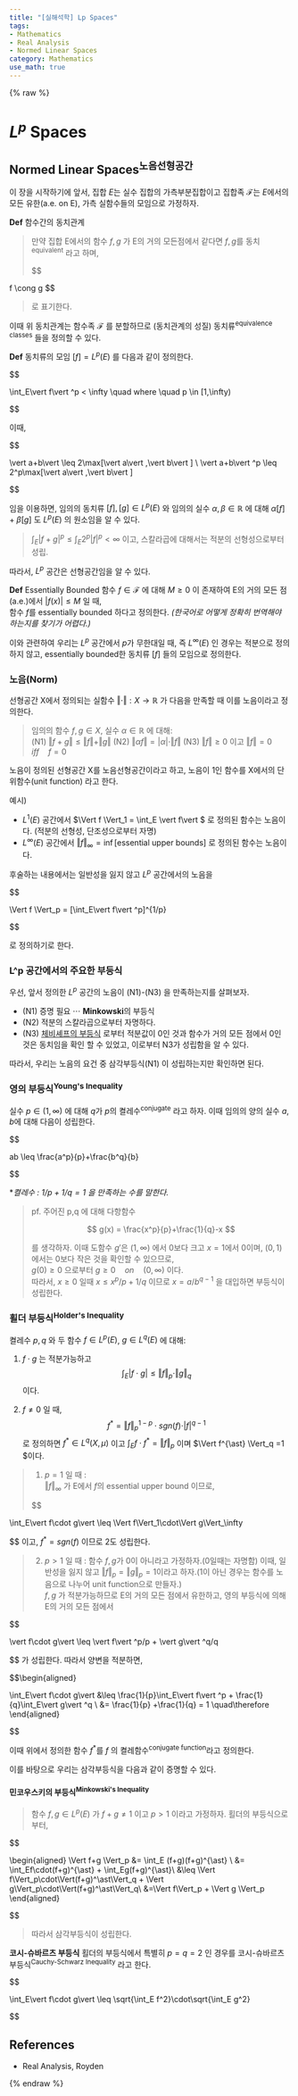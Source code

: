 ```yaml
---
title: "[실해석학] Lp Spaces"
tags:
- Mathematics
- Real Analysis
- Normed Linear Spaces
category: Mathematics
use_math: true
---
```

{% raw %}
# $L^p$ Spaces
## Normed Linear Spaces<sup>노음선형공간</sup>
이 장을 시작하기에 앞서, 집합 $E$는 실수 집합의 가측부분집합이고 집합족 $\mathcal{F}$는 $E$에서의 모든 유한(a.e. on E), 가측 실함수들의 모임으로 가정하자.

**Def** 함수간의 동치관계
> 만약 집합 E에서의 함수 $f,g$ 가 E의 거의 모든점에서 같다면 $f,g$를 동치<sup>equivalent</sup> 라고 하며,
> 
> $$
> 
f \cong g $$ 
> 로 표기한다.

이때 위 동치관계는 함수족 $\mathcal{F}$ 를 분할하므로 (동치관계의 성질) 동치류<sup>equivalence classes</sup> 들을 정의할 수 있다.

**Def**
동치류의 모임 $[f] = L^p(E)$ 를 다음과 같이 정의한다.

$$

\int_E\vert f\vert ^p < \infty \quad where \quad p \in [1,\infty)

$$

이때,

$$

\vert a+b\vert  \leq 2\max[\vert a\vert ,\vert b\vert ] \\
\vert a+b\vert ^p \leq 2^p\max[\vert a\vert ,\vert b\vert ]

$$

임을 이용하면, 임의의 동치류 $[f],[g] \in L^p(E)$ 와 임의의 실수 $\alpha,\beta \in \mathbb{R}$ 에 대해 $\alpha[f]+\beta[g]$ 도 $L^p(E)$ 의 원소임을 알 수 있다.
> $\int_E\vert f+g\vert ^p\leq \int_E 2^p\vert f\vert ^p < \infty$ 이고,
> 스칼라곱에 대해서는 적분의 선형성으로부터 성립.

따라서, $L^p$ 공간은 선형공간임을 알 수 있다.

**Def** Essentially Bounded
함수 $f \in \mathcal{F}$ 에 대해 $M\geq 0$ 이 존재하여 E의 거의 모든 점(a.e.)에서 $\vert f(x)\vert \leq M$ 일 때,   
함수 $f$를 essentially bounded 하다고 정의한다.
*(한국어로 어떻게 정확히 번역해야 하는지를 찾기가 어렵다.)*

이와 관련하여 우리는 $L^p$ 공간에서 $p$가 무한대일 때, 즉 $L^\infty(E)$ 인 경우는 적분으로 정의하지 않고, essentially bounded한 동치류 [$f$] 들의 모임으로 정의한다.

### 노음(Norm)
선형공간 X에서 정의되는 실함수 $\Vert \cdot \Vert : X \to \mathbb{R}$ 가 다음을 만족할 때 이를 노음이라고 정의한다.
> 임의의 함수 $f,g \in X$, 실수 $\alpha \in \mathbb{R}$ 에 대해:   
> (N1) $\Vert f+g \Vert \leq \Vert f \Vert + \Vert g \Vert$
> (N2) $\Vert\alpha f\Vert = \vert \alpha\vert \cdot \Vert f \Vert$
> (N3) $\Vert f \Vert \geq 0$ 이고 $\Vert f \Vert = 0 \quad iff \quad f=0$

노음이 정의된 선형공간 X를 노음선형공간이라고 하고, 노음이 1인 함수를 X에서의 단위함수(unit function) 라고 한다.
   
예시)   
 - $L^1(E)$ 공간에서 $\Vert f \Vert_1 = \int_E \vert f\vert $ 로 정의된 함수는 노음이다. (적분의 선형성, 단조성으로부터 자명)
 - $L^\infty(E)$ 공간에서 $\Vert f \Vert_\infty = \inf[\text{essential upper bounds}]$ 로 정의된 함수는 노음이다.

후술하는 내용에서는 일반성을 잃지 않고 $L^p$ 공간에서의 노음을 

$$

\Vert f \Vert_p = [\int_E\vert f\vert ^p]^{1/p}

$$  

로 정의하기로 한다.

### L^p 공간에서의 주요한 부등식
우선, 앞서 정의한 $L^p$ 공간의 노음이 (N1)-(N3) 을 만족하는지를 살펴보자.
  - (N1) 증명 필요 $\cdots$ **Minkowski**의 부등식
  - (N2) 적분의 스칼라곱으로부터 자명하다.
  - (N3) [체비셰프의 부등식](https://ddangchani.github.io/mathematics/실해석학7) 로부터 적분값이 0인 것과 함수가 거의 모든 점에서 0인 것은 동치임을 확인 할 수 있었고, 이로부터 N3가 성립함을 알 수 있다.   
  
따라서, 우리는 노음의 요건 중 삼각부등식(N1) 이 성립하는지만 확인하면 된다.

### 영의 부등식<sup>Young's Inequality</sup>
실수 $p \in (1,\infty)$ 에 대해 $q$가 $p$의 켤레수<sup>conjugate</sup>  라고 하자. 이때 임의의 양의 실수 $a,b$에 대해 다음이 성립한다.

$$

ab \leq \frac{a^p}{p}+\frac{b^q}{b}

$$

**켤레수 : $1/p + 1/q = 1$ 을 만족하는 수를 말한다.*
> pf. 주어진 p,q 에 대해 다항함수
> 
> $$ g(x) = \frac{x^p}{p}+\frac{1}{q}-x $$
> 
> 를 생각하자. 이때 도함수 $g'$은 $(1,\infty)$ 에서 0보다 크고 $x=1$에서 0이며, $(0,1)$ 에서는 0보다 작은 것을 확인할 수 있으므로,   
> $g(0)\geq 0$ 으로부터 $g \geq 0 \quad on \quad (0,\infty)$ 이다.   
> 따라서, $x\geq 0$ 일때 $x \leq x^p/p+1/q$ 이므로 $x = a/b^{q-1}$ 을 대입하면 부등식이 성립한다.   

### 횔더 부등식<sup>Holder's Inequality</sup>
켤레수 $p,q$ 와 두 함수 $f \in L^p(E)$, $g \in L^q(E)$ 에 대해:
1. $f\cdot g$ 는 적분가능하고   
   $$\int_E\vert f \cdot g\vert  \leq \Vert f\Vert_p\cdot\Vert g\Vert_q$$ 이다.

2. $f \neq 0$ 일 때, $$f^{\ast}=\Vert f\Vert_p^{1-p}\cdot sgn(f) \cdot \vert f\vert ^{q-1}$$ 
   로 정의하면 $f^{\ast} \in L^q(X,\mu)$ 이고 $\int_Ef\cdot f^{\ast} = \Vert f\Vert_p$ 이며 $\Vert f^{\ast} \Vert_q =1 $이다.
> 1. $p=1$ 일 때 :   
> $\Vert f \Vert_\infty$ 가 E에서 $f$의 essential upper bound 이므로,
> 
> $$
> 
\int_E\vert f\cdot g\vert  \leq \Vert f\Vert_1\cdot\Vert g\Vert_\infty

$$ 이고, $f^{\ast}=sgn(f)$ 이므로 2도 성립한다.

>2. $p>1$ 일 때 :
> 함수 $f,g$가 0이 아니라고 가정하자.(0일때는 자명함) 이때, 일반성을 잃지 않고 $\Vert f \Vert_p = \Vert g\Vert_p = 1$이라고 하자.(1이 아닌 경우는 함수를 노음으로 나누어 unit function으로 만들자.)   
> $f,g$ 가 적분가능하므로 E의 거의 모든 점에서 유한하고, 영의 부등식에 의해 E의 거의 모든 점에서

$$

\vert f\cdot g\vert  \leq \vert f\vert ^p/p + \vert g\vert ^q/q 

$$ 가 성립한다. 따라서 양변을 적분하면,

$$\begin{aligned}

\int_E\vert f\cdot g\vert  &\leq \frac{1}{p}\int_E\vert f\vert ^p + \frac{1}{q}\int_E\vert g\vert ^q \\ &= \frac{1}{p}
+\frac{1}{q} = 1 \quad\therefore    
\end{aligned}

$$ 

이때 위에서 정의한 함수 $f^{\ast}$를 $f$ 의 켤레함수<sup>conjugate function</sup>라고 정의한다.

이를 바탕으로 우리는 삼각부등식을 다음과 같이 증명할 수 있다.
#### 민코우스키의 부등식<sup>Minkowski's Inequality</sup>
> 함수 $f,g \in L^p(E)$ 가 $f+g \neq 1$ 이고 $p>1$ 이라고 가정하자.
> 횔더의 부등식으로부터,    

$$ 

\begin{aligned}
\Vert f+g \Vert_p &= \int_E (f+g)(f+g)^{\ast} \\
&= \int_Ef\cdot(f+g)^{\ast} + \int_Eg(f+g)^{\ast}\\
&\leq \Vert f\Vert_p\cdot\Vert(f+g)^\ast\Vert_q + \Vert g\Vert_p\cdot\Vert(f+g)^\ast\Vert_q\\
&=\Vert f\Vert_p + \Vert g \Vert_p
\end{aligned}

$$

> 따라서 삼각부등식이 성립한다.

**코시-슈바르츠 부등식**
횔더의 부등식에서 특별히 $p=q=2$ 인 경우를 코시-슈바르츠 부등식<sup>Cauchy-Schwarz Inequality</sup> 라고 한다.

$$

\int_E\vert f\cdot g\vert  \leq \sqrt{\int_E f^2}\cdot\sqrt{\int_E g^2}

$$

## References
 - Real Analysis, Royden

{% endraw %}